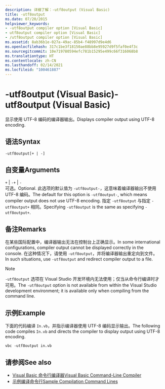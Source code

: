 ```yaml
---
description: 详细了解：-utf8output (Visual Basic)
title: -utf8output
ms.date: 07/20/2015
helpviewer_keywords:
- -utf8output compiler option [Visual Basic]
- utf8output compiler option [Visual Basic]
- /utf8output compiler option [Visual Basic]
ms.assetid: 8ab36b1e-027a-49ac-85b4-f48997d9e4d6
ms.openlocfilehash: 317c1be3f18150ae88bb8e95927d9f5faf0e4f3c
ms.sourcegitcommit: 10e719780594efc781b15295e499c66f316068b8
ms.translationtype: HT
ms.contentlocale: zh-CN
ms.lasthandoff: 02/14/2021
ms.locfileid: "100461887"
---
```

# <a name="-utf8output-visual-basic"></a><span data-ttu-id="03733-103">-utf8output (Visual Basic)</span><span class="sxs-lookup"><span data-stu-id="03733-103">-utf8output (Visual Basic)</span></span>

<span data-ttu-id="03733-104">显示使用 UTF-8 编码的编译器输出。</span><span class="sxs-lookup"><span data-stu-id="03733-104">Displays compiler output using UTF-8 encoding.</span></span>  
  
## <a name="syntax"></a><span data-ttu-id="03733-105">语法</span><span class="sxs-lookup"><span data-stu-id="03733-105">Syntax</span></span>  
  
```console  
-utf8output[+ | -]  
```  
  
## <a name="arguments"></a><span data-ttu-id="03733-106">自变量</span><span class="sxs-lookup"><span data-stu-id="03733-106">Arguments</span></span>  

 <span data-ttu-id="03733-107">`+` &#124; `-`</span><span class="sxs-lookup"><span data-stu-id="03733-107">`+` &#124; `-`</span></span>  
 <span data-ttu-id="03733-108">可选。</span><span class="sxs-lookup"><span data-stu-id="03733-108">Optional.</span></span> <span data-ttu-id="03733-109">此选项的默认值为 `-utf8output-`，这意味着编译器输出不使用 UTF-8 编码。</span><span class="sxs-lookup"><span data-stu-id="03733-109">The default for this option is `-utf8output-`, which means compiler output does not use UTF-8 encoding.</span></span> <span data-ttu-id="03733-110">指定 `-utf8output` 与指定 `-utf8output+` 相同。</span><span class="sxs-lookup"><span data-stu-id="03733-110">Specifying `-utf8output` is the same as specifying `-utf8output+`.</span></span>  
  
## <a name="remarks"></a><span data-ttu-id="03733-111">备注</span><span class="sxs-lookup"><span data-stu-id="03733-111">Remarks</span></span>  

 <span data-ttu-id="03733-112">在某些国际配置中，编译器输出无法在控制台上正确显示。</span><span class="sxs-lookup"><span data-stu-id="03733-112">In some international configurations, compiler output cannot be displayed correctly in the console.</span></span> <span data-ttu-id="03733-113">在这种情况下，请使用 `-utf8output`，并将编译器输出重定向到文件。</span><span class="sxs-lookup"><span data-stu-id="03733-113">In such situations, use `-utf8output` and redirect compiler output to a file.</span></span>  
  
> [!NOTE]
> <span data-ttu-id="03733-114">`-utf8output` 选项在 Visual Studio 开发环境内无法使用；仅当从命令行编译时才可用。</span><span class="sxs-lookup"><span data-stu-id="03733-114">The `-utf8output` option is not available from within the Visual Studio development environment; it is available only when compiling from the command line.</span></span>  
  
## <a name="example"></a><span data-ttu-id="03733-115">示例</span><span class="sxs-lookup"><span data-stu-id="03733-115">Example</span></span>  

 <span data-ttu-id="03733-116">下面的代码编译 `In.vb`，并指示编译器使用 UTF-8 编码显示输出。</span><span class="sxs-lookup"><span data-stu-id="03733-116">The following code compiles `In.vb` and directs the compiler to display output using UTF-8 encoding.</span></span>  
  
```console  
vbc -utf8output in.vb  
```  
  
## <a name="see-also"></a><span data-ttu-id="03733-117">请参阅</span><span class="sxs-lookup"><span data-stu-id="03733-117">See also</span></span>

- [<span data-ttu-id="03733-118">Visual Basic 命令行编译器</span><span class="sxs-lookup"><span data-stu-id="03733-118">Visual Basic Command-Line Compiler</span></span>](index.md)
- [<span data-ttu-id="03733-119">示例编译命令行</span><span class="sxs-lookup"><span data-stu-id="03733-119">Sample Compilation Command Lines</span></span>](sample-compilation-command-lines.md)
